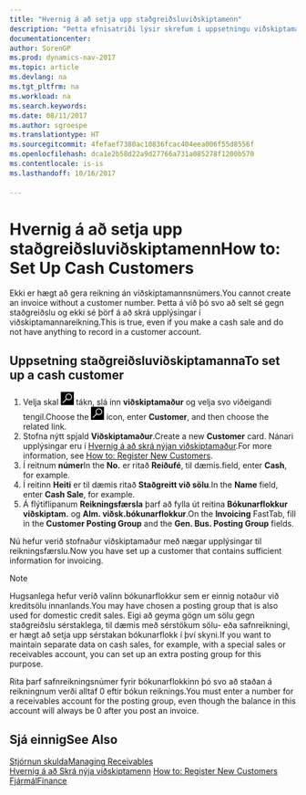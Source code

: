 ```yaml
---
title: "Hvernig á að setja upp staðgreiðsluviðskiptamenn"
description: "Þetta efnisatriði lýsir skrefum í uppsetningu viðskiptamanns sem staðgreiðir."
documentationcenter: 
author: SorenGP
ms.prod: dynamics-nav-2017
ms.topic: article
ms.devlang: na
ms.tgt_pltfrm: na
ms.workload: na
ms.search.keywords: 
ms.date: 08/11/2017
ms.author: sgroespe
ms.translationtype: HT
ms.sourcegitcommit: 4fefaef7380ac10836fcac404eea006f55d8556f
ms.openlocfilehash: dca1e2b58d22a9d27766a731a085278f1200b570
ms.contentlocale: is-is
ms.lasthandoff: 10/16/2017

---
```

# <a name="how-to-set-up-cash-customers"></a><span data-ttu-id="70f58-103">Hvernig á að setja upp staðgreiðsluviðskiptamenn</span><span class="sxs-lookup"><span data-stu-id="70f58-103">How to: Set Up Cash Customers</span></span>
<span data-ttu-id="70f58-104">Ekki er hægt að gera reikning án viðskiptamannsnúmers.</span><span class="sxs-lookup"><span data-stu-id="70f58-104">You cannot create an invoice without a customer number.</span></span> <span data-ttu-id="70f58-105">Þetta á við þó svo að selt sé gegn staðgreiðslu og ekki sé þörf á að skrá upplýsingar í viðskiptamannareikning.</span><span class="sxs-lookup"><span data-stu-id="70f58-105">This is true, even if you make a cash sale and do not have anything to record in a customer account.</span></span>  

## <a name="to-set-up-a-cash-customer"></a><span data-ttu-id="70f58-106">Uppsetning staðgreiðsluviðskiptamanna</span><span class="sxs-lookup"><span data-stu-id="70f58-106">To set up a cash customer</span></span>  
1.  <span data-ttu-id="70f58-107">Velja skal ![Leit að síðu eða skýrslu](media/ui-search/search_small.png "Leit að síðu eða skýrslu táknið") tákn, slá inn **viðskiptamaður** og velja svo viðeigandi tengil.</span><span class="sxs-lookup"><span data-stu-id="70f58-107">Choose the ![Search for Page or Report](media/ui-search/search_small.png "Search for Page or Report icon") icon, enter **Customer**, and then choose the related link.</span></span>  
2.  <span data-ttu-id="70f58-108">Stofna nýtt spjald **Viðskiptamaður**.</span><span class="sxs-lookup"><span data-stu-id="70f58-108">Create a new **Customer** card.</span></span> <span data-ttu-id="70f58-109">Nánari upplýsingar eru í [Hvernig á að skrá nýjan viðskiptamaður](sales-how-register-new-customers.md).</span><span class="sxs-lookup"><span data-stu-id="70f58-109">For more information, see [How to: Register New Customers](sales-how-register-new-customers.md).</span></span>
3.  <span data-ttu-id="70f58-110">Í reitnum **númer**</span><span class="sxs-lookup"><span data-stu-id="70f58-110">In the **No.**</span></span> <span data-ttu-id="70f58-111">er ritað **Reiðufé**, til dæmis.</span><span class="sxs-lookup"><span data-stu-id="70f58-111">field, enter **Cash**, for example.</span></span>  
4.  <span data-ttu-id="70f58-112">Í reitinn **Heiti** er til dæmis ritað **Staðgreitt við sölu**.</span><span class="sxs-lookup"><span data-stu-id="70f58-112">In the **Name** field, enter **Cash Sale**, for example.</span></span>  
5.  <span data-ttu-id="70f58-113">Á flýtiflipanum **Reikningsfærsla** þarf að fylla út reitina **Bókunarflokkur viðskiptam.** og **Alm. viðsk.bókunarflokkur**.</span><span class="sxs-lookup"><span data-stu-id="70f58-113">On the **Invoicing** FastTab, fill in the **Customer Posting Group** and the **Gen. Bus. Posting Group** fields.</span></span>  

 <span data-ttu-id="70f58-114">Nú hefur verið stofnaður viðskiptamaður með nægar upplýsingar til reikningsfærslu.</span><span class="sxs-lookup"><span data-stu-id="70f58-114">Now you have set up a customer that contains sufficient information for invoicing.</span></span>  

> [!NOTE]  
>  <span data-ttu-id="70f58-115">Hugsanlega hefur verið valinn bókunarflokkur sem er einnig notaður við kreditsölu innanlands.</span><span class="sxs-lookup"><span data-stu-id="70f58-115">You may have chosen a posting group that is also used for domestic credit sales.</span></span> <span data-ttu-id="70f58-116">Eigi að geyma gögn um sölu gegn staðgreiðslu sérstaklega, til dæmis með sérstökum sölu- eða safnreikningi, er hægt að setja upp sérstakan bókunarflokk í því skyni.</span><span class="sxs-lookup"><span data-stu-id="70f58-116">If you want to maintain separate data on cash sales, for example, with a special sales or receivables account, you can set up an extra posting group for this purpose.</span></span>  
>   
>  <span data-ttu-id="70f58-117">Rita þarf safnreikningsnúmer fyrir bókunarflokkinn þó svo að staðan á reikningnum verði alltaf 0 eftir bókun reiknings.</span><span class="sxs-lookup"><span data-stu-id="70f58-117">You must enter a number for a receivables account for the posting group, even though the balance in this account will always be 0 after you post an invoice.</span></span>  

## <a name="see-also"></a><span data-ttu-id="70f58-118">Sjá einnig</span><span class="sxs-lookup"><span data-stu-id="70f58-118">See Also</span></span>
[<span data-ttu-id="70f58-119">Stjórnun skulda</span><span class="sxs-lookup"><span data-stu-id="70f58-119">Managing Receivables</span></span>](receivables-manage-receivables.md)  
<span data-ttu-id="70f58-120">[Hvernig á að Skrá nýja viðskiptamenn](sales-how-register-new-customers.md)  </span><span class="sxs-lookup"><span data-stu-id="70f58-120">[How to: Register New Customers](sales-how-register-new-customers.md)  </span></span>  
[<span data-ttu-id="70f58-121">Fjármál</span><span class="sxs-lookup"><span data-stu-id="70f58-121">Finance</span></span>](finance.md)  



